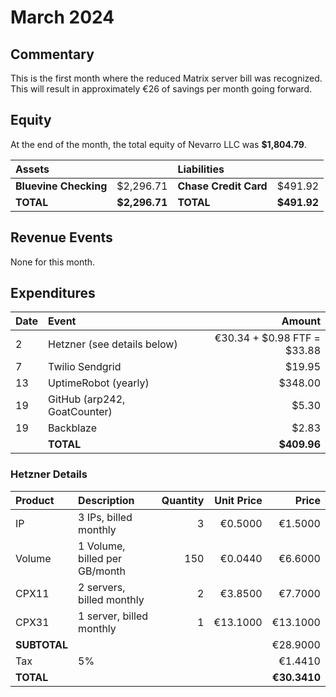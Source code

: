 # March 2024

## Commentary

This is the first month where the reduced Matrix server bill was recognized.
This will result in approximately €26 of savings per month going forward.

## Equity

At the end of the month, the total equity of Nevarro LLC was **$1,804.79**.

| **Assets**            |               | **Liabilities**       |             |
| :-------------------- | ------------: | :-------------------- | ----------: |
| **Bluevine Checking** |     $2,296.71 | **Chase Credit Card** |     $491.92 |
| **TOTAL**             | **$2,296.71** | **TOTAL**             | **$491.92** |

## Revenue Events

None for this month.

## Expenditures

| **Date** | **Event**                    |                  **Amount** |
| :------- | :--------------------------- | --------------------------: |
| 2        | Hetzner (see details below)  | €30.34 + $0.98 FTF = $33.88 |
| 7        | Twilio Sendgrid              |                      $19.95 |
| 13       | UptimeRobot (yearly)         |                     $348.00 |
| 19       | GitHub (arp242, GoatCounter) |                       $5.30 |
| 19       | Backblaze                    |                       $2.83 |
|          | **TOTAL**                    |                 **$409.96** |

### Hetzner Details

| **Product**  | **Description**               | **Quantity** | **Unit Price** |    **Price** |
| :----------- | :---------------------------- | -----------: | -------------: | -----------: |
| IP           | 3 IPs, billed monthly         |            3 |        €0.5000 |      €1.5000 |
| Volume       | 1 Volume, billed per GB/month |          150 |        €0.0440 |      €6.6000 |
| CPX11        | 2 servers, billed monthly     |            2 |        €3.8500 |      €7.7000 |
| CPX31        | 1 server, billed monthly      |            1 |       €13.1000 |     €13.1000 |
| **SUBTOTAL** |                               |              |                |     €28.9000 |
| Tax          | 5%                            |              |                |      €1.4410 |
| **TOTAL**    |                               |              |                | **€30.3410** |
